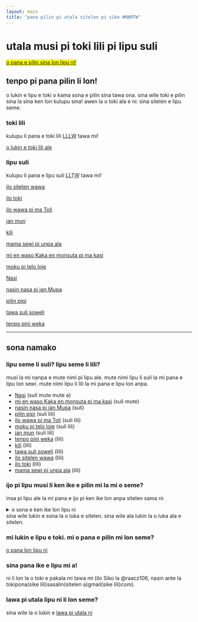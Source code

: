 ```yaml
---
layout: main
title: "pana pilin pi utala sitelen pi sike #MAMTW"
---
```


# utala musi pi toki lili pi lipu suli


<mark><a href="https://docs.google.com/forms/d/e/1FAIpQLSdxnxTH5B7UWpn99X7Q91y21vXoGFCVunzkU_8GcaoVxldhcQ/viewform" target="blank">o pana e pilin sina lon lipu ni!</a></mark>


## tenpo pi pana pilin li lon!
o lukin e lipu e toki o kama sona e pilin sina tawa ona. sina wile toki e pilin sina la sina ken lon kulupu sina! awen la o toki ala e ni: sina sitelen e lipu seme. 

### toki lili

kulupu li pana e toki lili  <abbr title="16">LLLW</abbr> tawa mi!

[o lukin e toki lili ale](toki-lili.md)

### lipu suli

kulupu li pana e lipu suli <abbr title="13">LLTW</abbr> tawa mi!

[ilo sitelen wawa](lipu-suli/ilo-sitelen-wawa.md) 

[ilo toki](lipu-suli/ilo-toki.md) 

[ilo wawa pi ma Toli](lipu-suli/ilo-wawa-pi-ma-Toli.md) 

[jan mun](lipu-suli/jan-mun.md)

[kili](lipu-suli/kili.md)

[mama sewi pi unpa ala](lipu-suli/mama-pi-unpa-ala.md) 

[mi en waso Kaka en monsuta pi ma kasi](lipu-suli/mi-en-waso-Kaka.md) 

[moku pi telo loje](lipu-suli/moku-pi-telo-loje.md) 

[Nasi](lipu-suli/nasi.html) 

[nasin nasa pi jan Mupa](lipu-suli/nasin-nasa-Mupa.md) 

[pilin pipi](lipu-suli/pilin-pipi.md) 

[tawa suli soweli](lipu-suli/tawa-suli-soweli.md) 

[tenpo pini weka](lipu-suli/tenpo-pini-weka.md) 

***

## sona namako

### lipu seme li suli? lipu seme li lili?
musi la mi nanpa e mute nimi pi lipu ale. mute nimi lipu li suli la mi pana e lipu lon sewi. mute nimi lipu li lili la mi pana e lipu lon anpa. 

- [Nasi](lipu-suli/nasi.html) (suli mute mute a)
- [mi en waso Kaka en monsuta pi ma kasi](lipu-suli/mi-en-waso-Kaka.md) (suli mute)
- [nasin nasa pi jan Mupa](lipu-suli/nasin-nasa-Mupa.md) (suli)
- [pilin pipi](lipu-suli/pilin-pipi.md) (suli lili)
- [ilo wawa pi ma Toli](lipu-suli/ilo-wawa-pi-ma-Toli.md) (suli lili)
- [moku pi telo loje](lipu-suli/moku-pi-telo-loje.md) (suli lili)
- [jan mun](lipu-suli/jan-mun.md) (suli lili)
- [tenpo pini weka](lipu-suli/tenpo-pini-weka.md) (lili) 
- [kili](lipu-suli/kili.md) (lili)
- [tawa suli soweli](lipu-suli/tawa-suli-soweli.md) (lili)
- [ilo sitelen wawa](lipu-suli/ilo-sitelen-wawa.md) (lili)
- [ilo toki](lipu-suli/ilo-toki.md) (lili)
- [mama sewi pi unpa ala](lipu-suli/mama-pi-unpa-ala.md) (lili)

### ijo pi lipu musi li ken ike e pilin mi la mi o seme?   
insa pi lipu ale la mi pana e ijo pi ken ike lon anpa sitelen sama ni:
<details>
  <summary>o sona e ken ike lon lipu ni</summary>
  <ul>
    <li>ike nanpa wan</li>
    <li>ike nanpa tu</li>
  </ul>
</details>
sina wile lukin e sona la o luka e sitelen. sina wile ala lukin la o luka ala e sitelen.

### mi lukin e lipu e toki. mi o pana e pilin mi lon seme?

[o pana lon lipu ni](https://docs.google.com/forms/d/e/1FAIpQLSdxnxTH5B7UWpn99X7Q91y21vXoGFCVunzkU_8GcaoVxldhcQ/viewform
)

### sina pana ike e lipu mi a!
ni li lon la o toki e pakala mi tawa mi (ilo Siko la @raacz106, nasin ante la tokipona(sike lili)sasalin(sitelen a)gmail(sike lili)com).

### lawa pi utala lipu ni li lon seme?
sina wile la o lukin e [lawa pi utala ni](lawa.md)

